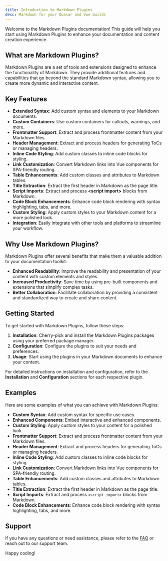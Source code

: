 ```yaml
---
title: Introduction to Markdown Plugins
desc: Markdown for your Quasar and Vue builds
---
```


Welcome to the Markdown Plugins documentation! This guide will help you start using Markdown Plugins to enhance your documentation and content creation experience.

## What are Markdown Plugins?

Markdown Plugins are a set of tools and extensions designed to enhance the functionality of Markdown. They provide additional features and capabilities that go beyond the standard Markdown syntax, allowing you to create more dynamic and interactive content.

## Key Features

- **Extended Syntax**: Add custom syntax and elements to your Markdown documents.
- **Custom Containers**: Use custom containers for callouts, warnings, and more.
- **Frontmatter Support**: Extract and process frontmatter content from your Markdown files.
- **Header Management**: Extract and process headers for generating ToCs or managing headers.
- **Inline Code Styling**: Add custom classes to inline code blocks for styling.
- **Link Customization**: Convert Markdown links into Vue components for SPA-friendly routing.
- **Table Enhancements**: Add custom classes and attributes to Markdown tables.
- **Title Extraction**: Extract the first header in Markdown as the page title.
- **Script Imports**: Extract and process **&lt;script import&gt;** blocks from Markdown.
- **Code Block Enhancements**: Enhance code block rendering with syntax highlighting, tabs, and more.
- **Custom Styling**: Apply custom styles to your Markdown content for a more polished look.
- **Integration**: Easily integrate with other tools and platforms to streamline your workflow.

## Why Use Markdown Plugins?

Markdown Plugins offer several benefits that make them a valuable addition to your documentation toolkit:

- **Enhanced Readability**: Improve the readability and presentation of your content with custom elements and styles.
- **Increased Productivity**: Save time by using pre-built components and extensions that simplify complex tasks.
- **Better Collaboration**: Facilitate collaboration by providing a consistent and standardized way to create and share content.

## Getting Started

To get started with Markdown Plugins, follow these steps:

1. **Installation**: Cherry-pick and install the Markdown Plugins packages using your preferred package manager.
2. **Configuration**: Configure the plugins to suit your needs and preferences.
3. **Usage**: Start using the plugins in your Markdown documents to enhance your content.

For detailed instructions on installation and configuration, refer to the **Installation** and **Configuration** sections for each respective plugin.

## Examples

Here are some examples of what you can achieve with Markdown Plugins:

- **Custom Syntax**: Add custom syntax for specific use cases.
- **Enhanced Components**: Embed interactive and enhanced components.
- **Custom Styling**: Apply custom styles to your content for a polished look.
- **Frontmatter Support**: Extract and process frontmatter content from your Markdown files.
- **Header Management**: Extract and process headers for generating ToCs or managing headers.
- **Inline Code Styling**: Add custom classes to inline code blocks for styling.
- **Link Customization**: Convert Markdown links into Vue components for SPA-friendly routing.
- **Table Enhancements**: Add custom classes and attributes to Markdown tables.
- **Title Extraction**: Extract the first header in Markdown as the page title.
- **Script Imports**: Extract and process `<script import>` blocks from Markdown.
- **Code Block Enhancements**: Enhance code block rendering with syntax highlighting, tabs, and more.

<!-- Check out the [Examples](../guides/examples) section for more detailed examples and use cases. -->

## Support

If you have any questions or need assistance, please refer to the [FAQ](../guides/faq) or reach out to our support team.

Happy coding!
